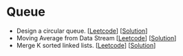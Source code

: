 # Queue

* Design a circular queue. [[Leetcode](https://leetcode.com/problems/design-circular-queue/)] [[Solution]()]
* Moving Average from Data Stream [[Leetcode](https://leetcode.com/problems/moving-average-from-data-stream/)] [[Solution]()]
* Merge K sorted linked lists. [[Leetcode](https://leetcode.com/problems/merge-k-sorted-lists/)] [[Solution]()]